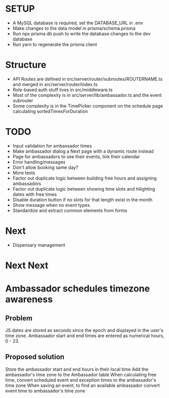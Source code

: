 # SETUP

- A MySQL database is required, set the DATABASE_URL in .env
- Make changes to the data model in prisma/schema.prisma
- Run npx prisma db push to write the database changes to the dev database
- Run yarn to regenerate the prisma client

# Structure

- API Routes are defined in src/server/router/subroutes/ROUTERNAME.ts and merged in src/server/router/index.ts
- Role-based auth stuff lives in src/middleware.ts
- Most of the complexity is in src/server/lib/ambassador.ts and the event subrouter
- Some complexity is in the TimePicker component on the schedule page calculating sortedTimesForDuration

# TODO

- Input validation for ambassador times
- Make ambassador dialog a Next page with a dynamic route instead
- Page for ambassadors to see their events, link their calendar
- Error handling/messages
- Don't allow booking same day?
- More tests
- Factor out duplicate logic between building free hours and assigning ambassadors
- Factor out duplicate logic between showing time slots and hilighting dates with free times
- Disable duration button if no slots for that length exist in the month
- Show message when no event types
- Standardize and extract common elements from forms

# Next

- Dispensary management

# Next Next

# Ambassador schedules timezone awareness

## Problem

JS dates are stored as seconds since the epoch and displayed in the user's time zone. Ambassador start and end times are entered as numerical hours, 0 - 23.

## Proposed solution

Store the ambassador start and end hours in their local time
Add the ambassador's time zone to the Ambassador table
When calculating free time, convert scheduled event and exception times to the ambassador's time zone
When saving an event, to find an available ambassador convert event time to ambassador's time zone
